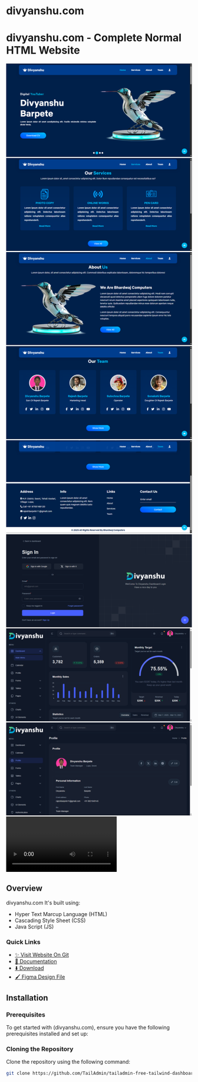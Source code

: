# divyanshu.com

# divyanshu.com - Complete Normal HTML Website


![divyanshu.com Website Hero Section](./images/banner1.png)
![divyanshu.com Website Service Section](./images/banner2.png)
![divyanshu.com Website About Section](./images/banner3.png)
![divyanshu.com Website Team Section](./images/banner4.png)
![divyanshu.com Website Footer Section](./images/banner5.png)
![divyanshu.com Website Admin Login](./images/banner6.png)
![divyanshu.com Website Admin Dashboard](./images/banner7.png)
![divyanshu.com Website Admin Profile](./images/banner8.png)
![divyanshu.com Website Web Video](./Web-view.mp4)



## Overview

divyanshu.com It's built using:

- Hyper Text Marcup Language (HTML)
- Cascading Style Sheet (CSS)
- Java Script (JS)

### Quick Links

- [✨ Visit Website On Git](https://github.com/d-b-creation/divyanshu.com.git)
- [📄 Documentation](https://github.com/d-b-creation/divyanshu.com.git)
- [⬇️ Download](https://github.com/d-b-creation/divyanshu.com.git)
- [🖌️ Figma Design File](No)

## Installation

### Prerequisites

To get started with (divyanshu.com), ensure you have the following prerequisites installed and set up:

### Cloning the Repository

Clone the repository using the following command:

```bash
git clone https://github.com/TailAdmin/tailadmin-free-tailwind-dashboard-template.git
```